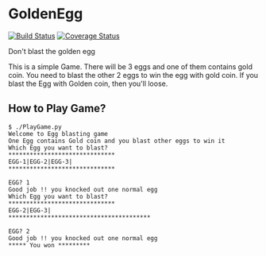 # GoldenEgg
[![Build Status](https://travis-ci.org/siddeshbg/GoldenEgg.svg?branch=master)](https://travis-ci.org/siddeshbg/GoldenEgg)
[![Coverage Status](https://coveralls.io/repos/github/siddeshbg/GoldenEgg/badge.svg?branch=master)](https://coveralls.io/github/siddeshbg/GoldenEgg?branch=master)

Don't blast the golden egg

This is a simple Game. There will be 3 eggs and one of them contains gold coin.
You need to blast the other 2 eggs to win the egg with gold coin.
If you blast the Egg with Golden coin, then you'll loose.

## How to Play Game?
```aidl
$ ./PlayGame.py 
Welcome to Egg blasting game
One Egg contains Gold coin and you blast other eggs to win it
Which Egg you want to blast?
******************************
EGG-1|EGG-2|EGG-3|
******************************

EGG? 1
Good job !! you knocked out one normal egg
Which Egg you want to blast?
******************************
EGG-2|EGG-3|
****************************************

EGG? 2
Good job !! you knocked out one normal egg
***** You won *********


```
